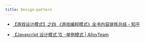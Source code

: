 ```yaml
---
title: Design-pattern
---
```


- [【游戏设计模式】之四 《游戏编程模式》全书内容提炼总结 - 知乎](https://zhuanlan.zhihu.com/p/23821422)

- [【Javascript 设计模式 1】-单例模式 | AlloyTeam](http://www.alloyteam.com/2012/10/common-javascript-design-patterns/)

